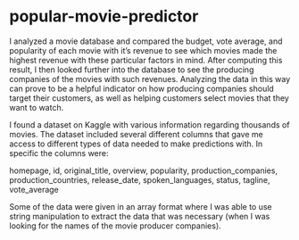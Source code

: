 # popular-movie-predictor
I analyzed a movie database and compared the budget, vote average, and popularity of each movie with it’s revenue to see which movies made the highest revenue with these particular factors in mind. After computing this result, I then looked further into the database to see the producing companies of the movies with such revenues. Analyzing the data in this way can prove to be a helpful indicator on how producing companies should target their customers, as well as helping customers select movies that they want to watch.

I found a dataset on Kaggle with various information regarding thousands of movies. The dataset included several different columns that gave me access to different types of data needed to make predictions with. In specific the columns were:

homepage, id, original_title, overview, popularity, production_companies, production_countries, release_date, spoken_languages, status, tagline, vote_average

Some of the data were given in an array format where I was able to use string manipulation to extract the data that was necessary (when I was looking for the names of the movie producer companies).
